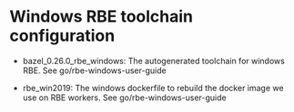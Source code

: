 # Windows RBE toolchain configuration

- bazel_0.26.0_rbe_windows: The autogenerated toolchain for windows RBE. See go/rbe-windows-user-guide

- rbe_win2019: The windows dockerfile to rebuild the docker image we use on RBE workers. See go/rbe-windows-user-guide

